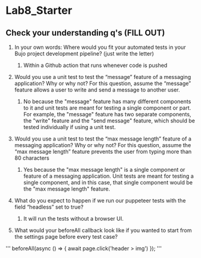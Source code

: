 # Lab8_Starter

## Check your understanding q's (FILL OUT)
1. In your own words: Where would you fit your automated tests in your Bujo project development pipeline? (just write the letter)
   1. Within a Github action that runs whenever code is pushed 

2. Would you use a unit test to test the “message” feature of a messaging application? Why or why not? For this question, assume the “message” feature allows a user to write and send a message to another user.
   1. No because the "message" feature has many different components to it and unit tests are meant for testing a single component or part. For example, the "message" feature has two separate components, the "write" feature and the "send message" feature, which should be tested individually if using a unit test.

3. Would you use a unit test to test the “max message length” feature of a messaging application? Why or why not? For this question, assume the “max message length” feature prevents the user from typing more than 80 characters
   1. Yes because the "max message length" is a single component or feature of a messaging application. Unit tests are meant for testing a single component, and in this case, that single component would be the "max message length" feature. 

4. What do you expect to happen if we run our puppeteer tests with the field “headless” set to true?
   1. It will run the tests without a browser UI.


5. What would your beforeAll callback look like if you wanted to start from the settings page before every test case?

'''
beforeAll(async () => {
    await page.click('header > img')
  });
'''

